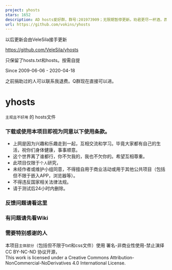 ```yaml
---
project: yhosts
stars: 1652
description: AD hosts爱好群，群号:201973909；无限期暂停更新。劝君更尽一杯酒，西出阳关无故人。莫愁前路无知己，天下谁人不识君。
url: https://github.com/vokins/yhosts
---
```


以后更新会由VeleSila接手更新

https://github.com/VeleSila/yhosts

只保留了hosts.txt和hosts。按需自提

Since 2009-06-06 - 2020-04-18

之前捐助过的人可以联系我退费。Q群现在直接可以进。

yhosts
======

`主观且不好用` 的 hosts文件

### 下载或使用本项目即视为同意以下使用条款。

-   上网是因为兴趣和乐趣走到一起，互相交流和学习。毕竟大家都有自己的生活，祝你们身体健康，事事顺意。
-   这个世界离了谁都行，你不欠我的，我也不欠你的。希望互相尊重。
-   此项目仅限于`个人`研究，
-   未经作者或维护小组同意，不得擅自用于商业活动或用于其他公共项目（包括但不限于嵌入APP，浏览器等）。
-   不得违反国家相关法律法规。
-   请于测试后24小时内删除。

### 反馈问题请看这里

### 有问题请先看Wiki

### 需要特别感谢的人

本项目`主体部分`（包括但不限于txt和css文件）使用 署名-非商业性使用-禁止演绎 CC BY-NC-ND 协议开源，  
This work is licensed under a Creative Commons Attribution-NonCommercial-NoDerivatives 4.0 International License.
